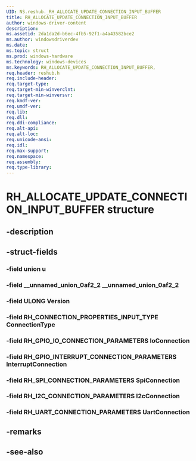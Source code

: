 ```yaml
---
UID: NS.reshub._RH_ALLOCATE_UPDATE_CONNECTION_INPUT_BUFFER
title: RH_ALLOCATE_UPDATE_CONNECTION_INPUT_BUFFER
author: windows-driver-content
description: 
ms.assetid: 2da1da2d-b6ec-4fb5-92f1-a4a43582bce2
ms.author: windowsdriverdev
ms.date: 
ms.topic: struct
ms.prod: windows-hardware
ms.technology: windows-devices
ms.keywords: RH_ALLOCATE_UPDATE_CONNECTION_INPUT_BUFFER, 
req.header: reshub.h
req.include-header:
req.target-type:
req.target-min-winverclnt:
req.target-min-winversvr:
req.kmdf-ver:
req.umdf-ver:
req.lib:
req.dll:
req.ddi-compliance:
req.alt-api:
req.alt-loc:
req.unicode-ansi:
req.idl:
req.max-support:
req.namespace:
req.assembly:
req.type-library:
---
```


# RH_ALLOCATE_UPDATE_CONNECTION_INPUT_BUFFER structure

## -description



## -struct-fields

### -field union u			
 	
### -field __unnamed_union_0af2_2 __unnamed_union_0af2_2			
 	
### -field ULONG Version			
 	
### -field RH_CONNECTION_PROPERTIES_INPUT_TYPE ConnectionType			
 	
### -field RH_GPIO_IO_CONNECTION_PARAMETERS IoConnection			
 	
### -field RH_GPIO_INTERRUPT_CONNECTION_PARAMETERS InterruptConnection			
 	
### -field RH_SPI_CONNECTION_PARAMETERS SpiConnection			
 	
### -field RH_I2C_CONNECTION_PARAMETERS I2cConnection			
 	
### -field RH_UART_CONNECTION_PARAMETERS UartConnection			
 	
## -remarks

## -see-also